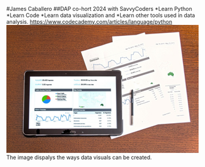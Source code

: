 #James Caballero
##DAP co-hort 2024 with SavvyCoders
*Learn Python
*Learn Code
*Learn data visualization and 
*Learn other tools used in data analysis.
https://www.codecademy.com/articles/language/python
![The Data Analysis Image](https://github.com/JCab1000/Homework/blob/main/analysis-1841158_1280.jpg)
The image dispalys the ways data visuals can be created.
